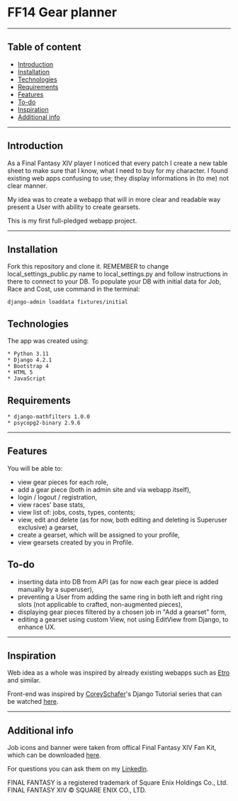 # FF14 Gear planner

*** 

## Table of content

* [Introduction](#introduction)
* [Installation](#installation)
* [Technologies](#technologies)
* [Requirements](#requirements)
* [Features](#features)
* [To-do](#to-do)
* [Inspiration](#inspiration)
* [Additional info](#additional-info)

***

## Introduction

As a Final Fantasy XIV player I noticed that every patch I create a new table sheet to make sure that I know, what I
need to buy for my character. I found existing web apps confusing to use; they display informations in (to me) not clear
manner.

My idea was to create a webapp that will in more clear and readable way present a User with ability to create
gearsets.

This is my first full-pledged webapp project.

***

## Installation
Fork this repository and clone it. 
REMEMBER to change local_settings_public.py name to local_settings.py and follow instructions in there to connect to your DB.
To populate your DB with initial data for Job, Race and Cost, use command in the terminal:

```django-admin loaddata fixtures/initial```

## Technologies

The app was created using:

```
* Python 3.11
* Django 4.2.1
* Bootstrap 4
* HTML 5
* JavaScript
```

## Requirements

```
* django-mathfilters 1.0.0
* psycopg2-binary 2.9.6

```

***

## Features

You will be able to:

* view gear pieces for each role,
* add a gear piece (both in admin site and via webapp itself),
* login / logout / registration,
* view races' base stats,
* view list of: jobs, costs, types, contents;
* view, edit and delete (as for now, both editing and deleting is Superuser exclusive) a gearset,
* create a gearset, which will be assigned to your profile,
* view gearsets created by you in Profile.

## To-do

* inserting data into DB from API (as for now each gear piece is added manually by a superuser),
* preventing a User from adding the same ring in both left and right ring slots (not applicable to crafted,
  non-augmented pieces),
* displaying gear pieces filtered by a chosen job in "Add a gearset" form,
* editing a gearset using custom View, not using EditView from Django, to enhance UX.

***

## Inspiration

Web idea as a whole was inspired by already existing webapps such as [Etro](https://etro.gg/) and similar.

Front-end was inspired by [CoreySchafer](https://github.com/CoreyMSchafer)'s Django Tutorial series that can be
watched [here](https://www.youtube.com/playlist?list=PL-osiE80TeTtoQCKZ03TU5fNfx2UY6U4p).

***

## Additional info

Job icons and banner were taken from offical Final Fantasy XIV Fan Kit, which can be
downloaded [here](https://na.finalfantasyxiv.com/lodestone/special/fankit/).

For questions you can ask them on my [LinkedIn](https://www.linkedin.com/in/pawe%C5%82-zwoli%C5%84ski/).

FINAL FANTASY is a registered trademark of Square Enix Holdings Co., Ltd.
FINAL FANTASY XIV © SQUARE ENIX CO., LTD.